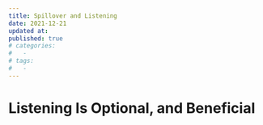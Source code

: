 ```yaml
---
title: Spillover and Listening
date: 2021-12-21
updated at: 
published: true
# categories:
#   - 
# tags:
#   - 
---
```


# Listening Is Optional, and Beneficial


